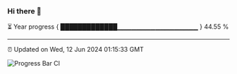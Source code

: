 ### Hi there 👋

⏳ Year progress { █████████████▁▁▁▁▁▁▁▁▁▁▁▁▁▁▁▁▁ } 44.55 %

---

⏰ Updated on Wed, 12 Jun 2024 01:15:33 GMT

![Progress Bar CI](https://github.com/liununu/liununu/workflows/Progress%20Bar%20CI/badge.svg)
